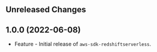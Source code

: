 Unreleased Changes
------------------

1.0.0 (2022-06-08)
------------------

* Feature - Initial release of `aws-sdk-redshiftserverless`.

